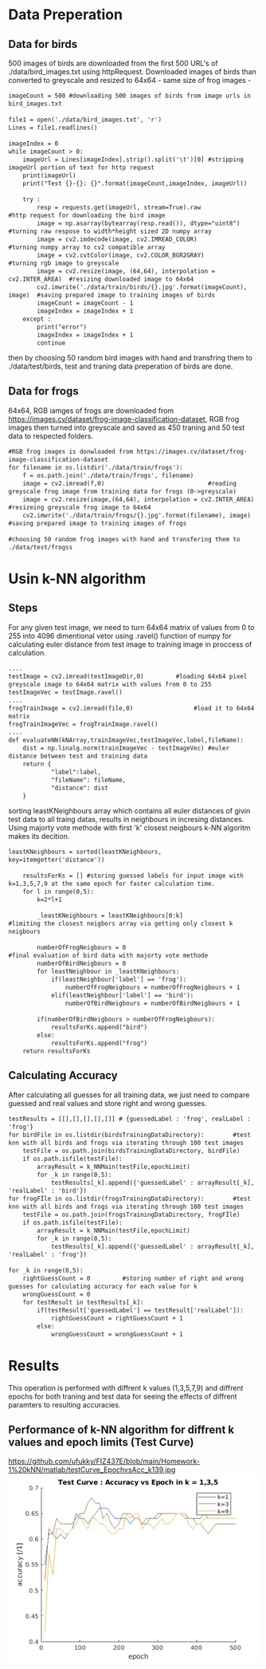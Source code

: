 # Data Preperation
## Data for birds
500 images of birds are downloaded from the first 500 URL's of ./data/bird_images.txt using httpRequest. Downloaded images of birds than converted to greyscale and resized to 64x64 - same size of frog images -
```
imageCount = 500 #downloading 500 images of birds from image urls in bird_images.txt

file1 = open('./data/bird_images.txt', 'r')
Lines = file1.readlines()

imageIndex = 0
while imageCount > 0:
    imageUrl = Lines[imageIndex].strip().split('\t')[0] #stripping imageUrl portion of text for http request
    print(imageUrl)
    print("Test {}-{}: {}".format(imageCount,imageIndex, imageUrl))

    try :
        resp = requests.get(imageUrl, stream=True).raw                      #http request for downloading the bird image
        image = np.asarray(bytearray(resp.read()), dtype="uint8")           #turning raw respose to width*height sized 2D numpy array
        image = cv2.imdecode(image, cv2.IMREAD_COLOR)                       #turning numpy array to cv2 compatible array
        image = cv2.cvtColor(image, cv2.COLOR_BGR2GRAY)                     #turning rgb image to greyscale
        image = cv2.resize(image, (64,64), interpolation = cv2.INTER_AREA)  #resizing downloaded image to 64x64 
        cv2.imwrite('./data/train/birds/{}.jpg'.format(imageCount), image)  #saving prepared image to training images of birds
        imageCount = imageCount - 1
        imageIndex = imageIndex + 1
    except :
        print("error")
        imageIndex = imageIndex + 1
        continue
```
then by choosing 50 random bird images with hand and transfring them to ./data/test/birds, test and traning data preperation of birds are done.

## Data for frogs
64x64, RGB iamges of frogs are downloaded from https://images.cv/dataset/frog-image-classification-dataset, RGB frog images then turned into greyscale and saved as 450 traning and 50 test data to respected folders.
```
#RGB frog images is donwloaded from https://images.cv/dataset/frog-image-classification-dataset
for filename in os.listdir('./data/train/frogs'):
    f = os.path.join('./data/train/frogs', filename)
    image = cv2.imread(f,0)                             #reading greyscale frog image from training data for frogs (0->greyscale)
    image = cv2.resize(image,(64,64), interpolation = cv2.INTER_AREA) #resizeing greyscale frog image to 64x64
    cv2.imwrite('./data/train/frogs/{}.jpg'.format(filename), image)  #saving prepared image to training images of frogs

#choosing 50 random frog images with hand and transfering them to ./data/test/frogss
```
# Usin k-NN algorithm
## Steps
For any given test image, we need to turn 64x64 matrix of values from 0 to 255 into 4096 dimentional vetor using .ravel() function of numpy for calculating euler distance from test image to training image in proccess of calculation.
```
....
testImage = cv2.imread(testImageDir,0)         #loading 64x64 pixel greyscale image to 64x64 matrix with values from 0 to 255
testImageVec = testImage.ravel()    
....
frogTrainImage = cv2.imread(file,0)                 #load it to 64x64 matrix 
frogTrainImageVec = frogTrainImage.ravel()    
....
def evaluateNN(kNArray,trainImageVec,testImageVec,label,fileName):
    dist = np.linalg.norm(trainImageVec - testImageVec) #euler distance between test and training data
    return {
            "label":label,                              
            "fileName": fileName,
            "distance": dist
    }
```
sorting leastKNeighbours array which contains all euler distances of givin test data to all traing datas, results in neighbours in incresing distances.
Using majorty vote methode with first 'k' closest neigbours k-NN algoritm makes its decition.
```
leastKNeighbours = sorted(leastKNeighbours, key=itemgetter('distance'))

    resultsForKs = [] #storing guessed labels for input image with k=1,3,5,7,9 at the same epoch for faster calculation time.
    for l in range(0,5):
        k=2*l+1

        _leastKNeighbours = leastKNeighbours[0:k]                    #limiting the closest neigbors array via getting only closest k neigbours

        numberOfFrogNeigbours = 0                                   #final evaluation of bird data with majorty vote methode
        numberOfBirdNeigbours = 0
        for leastNeighbour in _leastKNeighbours: 
            if(leastNeighbour['label'] == 'frog'):
                numberOfFrogNeigbours = numberOfFrogNeigbours + 1
            elif(leastNeighbour['label'] == 'bird'):
                numberOfBirdNeigbours = numberOfBirdNeigbours + 1

        if(numberOfBirdNeigbours > numberOfFrogNeigbours):
            resultsForKs.append("bird")
        else:
            resultsForKs.append("frog")
    return resultsForKs
```
## Calculating Accuracy
After calculating all guesses for all training data, we just need to compare guessed and real values and store right and wrong guesses. 
```
testResults = [[],[],[],[],[]] # {guessedLabel : 'frog', realLabel : 'frog'}
for birdFile in os.listdir(birdsTrainingDataDirectory):        #test knn with all birds and frogs via iterating through 100 test images
    testFile = os.path.join(birdsTrainingDataDirectory, birdFile)
    if os.path.isfile(testFile):    
        arrayResult = k_NNMain(testFile,epochLimit) 
        for _k in range(0,5):
            testResults[_k].append({'guessedLabel' : arrayResult[_k], 'realLabel' : 'bird'})
for frogFİle in os.listdir(frogsTrainingDataDirectory):        #test knn with all birds and frogs via iterating through 100 test images
    testFile = os.path.join(frogsTrainingDataDirectory, frogFİle)
    if os.path.isfile(testFile):    
        arrayResult = k_NNMain(testFile,epochLimit)
        for _k in range(0,5):
            testResults[_k].append({'guessedLabel' : arrayResult[_k], 'realLabel' : 'frog'})

for _k in range(0,5): 
    rightGuessCount = 0         #storing number of right and wrong guesses for calculating accuracy for each value for k
    wrongGuessCount = 0
    for testResult in testResults[_k]:
        if(testResult['guessedLabel'] == testResult['realLabel']):
            rightGuessCount = rightGuessCount + 1
        else:
            wrongGuessCount = wrongGuessCount + 1
```
# Results
This operation is performed with diffrent k values (1,3,5,7,9) and diffrent epochs for both traning and test data for seeing the effects of diffrent paramters to resulting accuracies.
## Performance of k-NN algorithm for diffrent k values and epoch limits (Test Curve)
https://github.com/ufukky/FIZ437E/blob/main/Homework-1%20kNN/matlab/testCurve_EpochvsAcc_k139.jpg
![alt text](https://github.com/ufukky/FIZ437E/blob/main/Homework-1%20kNN/matlab/testCurve_EpochvsAcc_k139.jpg?raw=true)
